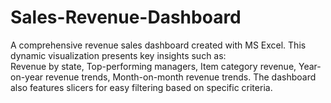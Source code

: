 # Sales-Revenue-Dashboard
A comprehensive revenue sales dashboard created with MS Excel. 
This dynamic visualization presents key insights such as:  
Revenue by state, 
Top-performing managers, 
Item category revenue, 
Year-on-year revenue trends, 
Month-on-month revenue trends. The dashboard also features slicers for easy filtering based on specific criteria.
